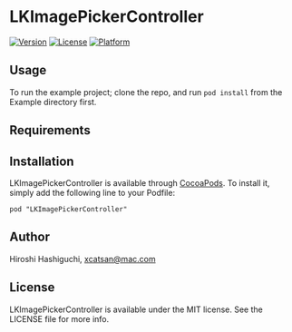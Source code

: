 # LKImagePickerController

[![Version](https://img.shields.io/cocoapods/v/LKImagePickerController.svg?style=flat)](http://cocoadocs.org/docsets/LKImagePickerController)
[![License](https://img.shields.io/cocoapods/l/LKImagePickerController.svg?style=flat)](http://cocoadocs.org/docsets/LKImagePickerController)
[![Platform](https://img.shields.io/cocoapods/p/LKImagePickerController.svg?style=flat)](http://cocoadocs.org/docsets/LKImagePickerController)

## Usage

To run the example project; clone the repo, and run `pod install` from the Example directory first.

## Requirements

## Installation

LKImagePickerController is available through [CocoaPods](http://cocoapods.org). To install
it, simply add the following line to your Podfile:

    pod "LKImagePickerController"

## Author

Hiroshi Hashiguchi, xcatsan@mac.com

## License

LKImagePickerController is available under the MIT license. See the LICENSE file for more info.

